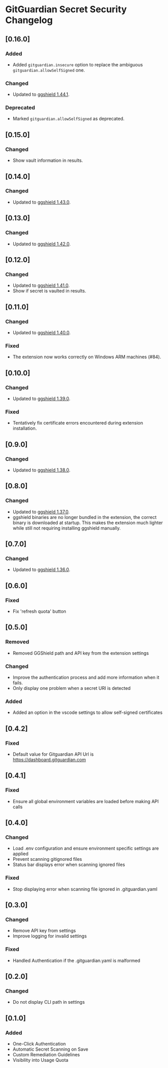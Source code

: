 # GitGuardian Secret Security Changelog

## [0.16.0]

### Added

- Added `gitguardian.insecure` option to replace the ambiguous `gitguardian.allowSelfSigned` one.

### Changed

- Updated to [ggshield 1.44.1](https://github.com/GitGuardian/ggshield/releases/v1.44.1).

### Deprecated

- Marked `gitguardian.allowSelfSigned` as deprecated.

## [0.15.0]

### Changed

- Show vault information in results.

## [0.14.0]

### Changed

- Updated to [ggshield 1.43.0](https://github.com/GitGuardian/ggshield/releases/v1.43.0).

## [0.13.0]

### Changed

- Updated to [ggshield 1.42.0](https://github.com/GitGuardian/ggshield/releases/v1.42.0).

## [0.12.0]

### Changed

- Updated to [ggshield 1.41.0](https://github.com/GitGuardian/ggshield/releases/v1.41.0).
- Show if secret is vaulted in results.

## [0.11.0]

### Changed

- Updated to [ggshield 1.40.0](https://github.com/GitGuardian/ggshield/releases/v1.40.0).

### Fixed

- The extension now works correctly on Windows ARM machines (#84).

## [0.10.0]

### Changed

- Updated to [ggshield 1.39.0](https://github.com/GitGuardian/ggshield/releases/v1.39.0).

### Fixed

- Tentatively fix certificate errors encountered during extension installation.

## [0.9.0]

### Changed

- Updated to [ggshield 1.38.0](https://github.com/GitGuardian/ggshield/releases/v1.38.0).

## [0.8.0]

### Changed

- Updated to [ggshield 1.37.0](https://github.com/GitGuardian/ggshield/releases/v1.37.0).
- ggshield binaries are no longer bundled in the extension, the correct binary is downloaded at startup. This makes the extension much lighter while still not requiring installing ggshield manually.

## [0.7.0]

### Changed

- Updated to [ggshield 1.36.0](https://github.com/GitGuardian/ggshield/releases/v1.36.0).

## [0.6.0]

### Fixed

- Fix 'refresh quota' button

## [0.5.0]

### Removed

- Removed GGShield path and API key from the extension settings

### Changed

- Improve the authentication process and add more information when it fails.
- Only display one problem when a secret URI is detected

### Added

- Added an option in the vscode settings to allow self-signed certificates

## [0.4.2]

### Fixed

- Default value for Gitguardian API Url is https://dashboard.gitguardian.com

## [0.4.1]

### Fixed

- Ensure all global environment variables are loaded before making API calls

## [0.4.0]

### Changed

- Load .env configuration and ensure environment specific settings are applied
- Prevent scanning gitignored files
- Status bar displays error when scanning ignored files

### Fixed

- Stop displaying error when scanning file ignored in .gitguardian.yaml

## [0.3.0]

### Changed

- Remove API key from settings
- Improve logging for invalid settings

### Fixed

- Handled Authentication if the .gitguardian.yaml is malformed

## [0.2.0]

### Changed

- Do not display CLI path in settings

## [0.1.0]

### Added

- One-Click Authentication
- Automatic Secret Scanning on Save
- Custom Remediation Guidelines
- Visibility into Usage Quota
